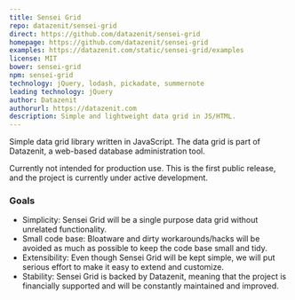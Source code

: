 ```yaml
---
title: Sensei Grid
repo: datazenit/sensei-grid
direct: https://github.com/datazenit/sensei-grid
homepage: https://github.com/datazenit/sensei-grid
examples: https://datazenit.com/static/sensei-grid/examples
license: MIT
bower: sensei-grid
npm: sensei-grid
technology: jQuery, lodash, pickadate, summernote
leading technology: jQuery
author: Datazenit
authorurl: https://datazenit.com
description: Simple and lightweight data grid in JS/HTML.
---
```


Simple data grid library written in JavaScript. The data grid is part of Datazenit, a web-based database administration tool.

Currently not intended for production use. This is the first public release, and the project is currently under active development.

### Goals

* Simplicity: Sensei Grid will be a single purpose data grid without unrelated functionality.
* Small code base: Bloatware and dirty workarounds/hacks will be avoided as much as possible to keep the code base small and tidy.
* Extensibility: Even though Sensei Grid will be kept simple, we will put serious effort to make it easy to extend and customize.
* Stability: Sensei Grid is backed by Datazenit, meaning that the project is financially supported and will be constantly maintained and improved.